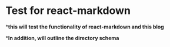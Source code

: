 # Test for react-markdown

***this will test the functionality of react-markdown and this blog**

***In addition, will outline the directory schema**


